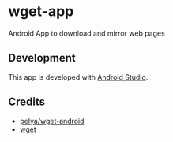 # wget-app

Android App to download and mirror web pages

## Development

This app is developed with [Android Studio](https://developer.android.com/studio/).


## Credits

- [pelya/wget-android](https://github.com/pelya/wget-android)
- [wget](http://www.gnu.org/software/wget/)

